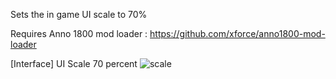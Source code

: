 Sets the in game UI scale to 70%

Requires Anno 1800 mod loader :
https://github.com/xforce/anno1800-mod-loader

[Interface] UI Scale 70 percent
![scale](https://user-images.githubusercontent.com/50437199/164161698-9684dff3-6afc-4795-8317-0ea4e236af43.jpg)
